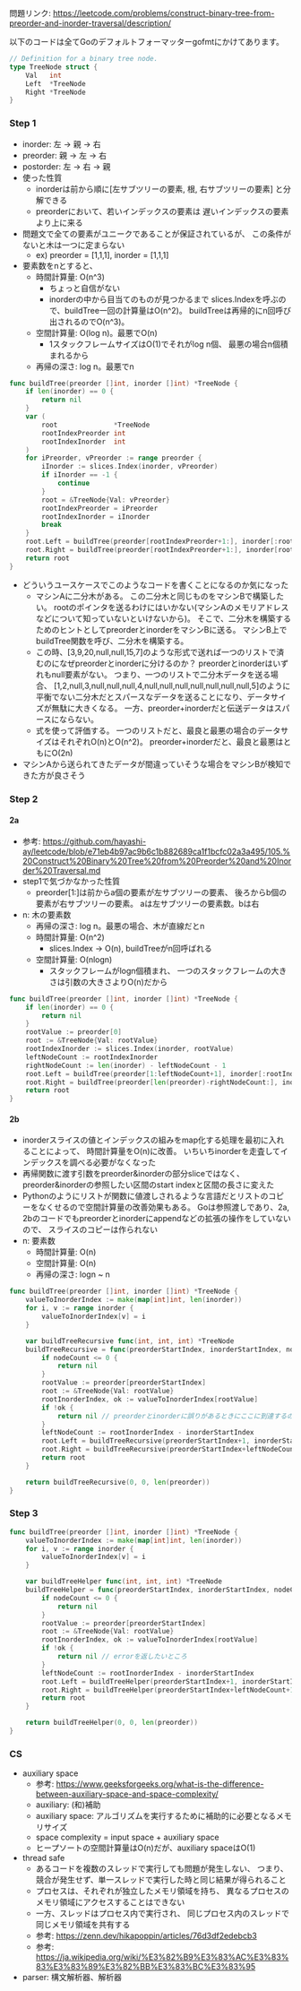 問題リンク: https://leetcode.com/problems/construct-binary-tree-from-preorder-and-inorder-traversal/description/

以下のコードは全てGoのデフォルトフォーマッターgofmtにかけてあります。

```Go
// Definition for a binary tree node.
type TreeNode struct {
	Val   int
	Left  *TreeNode
	Right *TreeNode
}
```

### Step 1
- inorder: 左 -> 親 -> 右
- preorder: 親 -> 左 -> 右
- postorder: 左 -> 右 -> 親
- 使った性質
    - inorderは前から順に[左サブツリーの要素, 根, 右サブツリーの要素]
    と分解できる
    - preorderにおいて、若いインデックスの要素は
    遅いインデックスの要素より上に来る
- 問題文で全ての要素がユニークであることが保証されているが、
この条件がないと木は一つに定まらない
    - ex) preorder = [1,1,1], inorder = [1,1,1]
- 要素数をnとすると、
    - 時間計算量: O(n^3)
        - ちょっと自信がない
        - inorderの中から目当てのものが見つかるまで
        slices.Indexを呼ぶので、buildTree一回の計算量はO(n^2)。
        buildTreeは再帰的にn回呼び出されるのでO(n^3)。
    - 空間計算量: O(log n)。最悪でO(n)
        - 1スタックフレームサイズはO(1)でそれがlog n個、
        最悪の場合n個積まれるから
    - 再帰の深さ: log n。最悪でn

```Go
func buildTree(preorder []int, inorder []int) *TreeNode {
	if len(inorder) == 0 {
		return nil
	}
	var (
		root              *TreeNode
		rootIndexPreorder int
		rootIndexInorder  int
	)
	for iPreorder, vPreorder := range preorder {
		iInorder := slices.Index(inorder, vPreorder)
		if iInorder == -1 {
			continue
		}
		root = &TreeNode{Val: vPreorder}
		rootIndexPreorder = iPreorder
		rootIndexInorder = iInorder
		break
	}
	root.Left = buildTree(preorder[rootIndexPreorder+1:], inorder[:rootIndexInorder])
	root.Right = buildTree(preorder[rootIndexPreorder+1:], inorder[rootIndexInorder+1:])
	return root
}
```

- どういうユースケースでこのようなコードを書くことになるのか気になった
    - マシンAに二分木がある。
    この二分木と同じものをマシンBで構築したい。
    rootのポインタを送るわけにはいかない(マシンAのメモリアドレスなどについて知っていないといけないから)。
    そこで、二分木を構築するためのヒントとしてpreorderとinorderをマシンBに送る。
    マシンB上でbuildTree関数を呼び、二分木を構築する。
    - この時、[3,9,20,null,null,15,7]のような形式で送れば一つのリストで済むのになぜpreorderとinorderに分けるのか？
    preorderとinorderはいずれもnull要素がない。
    つまり、一つのリストで二分木データを送る場合、
    [1,2,null,3,null,null,null,4,null,null,null,null,null,null,null,5]のように平衡でない二分木だとスパースなデータを送ることになり、データサイズが無駄に大きくなる。
    一方、preorder+inorderだと伝送データはスパースにならない。
    - 式を使って評価する。
    一つのリストだと、最良と最悪の場合のデータサイズはそれぞれO(n)とO(n^2)。
    preorder+inorderだと、最良と最悪はともにO(2n)
- マシンAから送られてきたデータが間違っていそうな場合をマシンBが検知できた方が良さそう


### Step 2
#### 2a
- 参考: https://github.com/hayashi-ay/leetcode/blob/e71eb4b97ac9b6c1b882689ca1f1bcfc02a3a495/105.%20Construct%20Binary%20Tree%20from%20Preorder%20and%20Inorder%20Traversal.md
- step1で気づかなかった性質
    - preorder[1:]は前からa個の要素が左サブツリーの要素、
    後ろからb個の要素が右サブツリーの要素。
    aは左サブツリーの要素数。bは右
- n: 木の要素数
    - 再帰の深さ: log n。最悪の場合、木が直線だとn
    - 時間計算量: O(n^2)
        - slices.Index -> O(n), buildTreeがn回呼ばれる
    - 空間計算量: O(nlogn)
        - スタックフレームがlogn個積まれ、
        一つのスタックフレームの大きさは引数の大きさよりO(n)だから

```Go
func buildTree(preorder []int, inorder []int) *TreeNode {
	if len(inorder) == 0 {
		return nil
	}
	rootValue := preorder[0]
	root := &TreeNode{Val: rootValue}
	rootIndexInorder := slices.Index(inorder, rootValue)
	leftNodeCount := rootIndexInorder
	rightNodeCount := len(inorder) - leftNodeCount - 1
	root.Left = buildTree(preorder[1:leftNodeCount+1], inorder[:rootIndexInorder])
	root.Right = buildTree(preorder[len(preorder)-rightNodeCount:], inorder[rootIndexInorder+1:])
	return root
}
```

#### 2b
- inorderスライスの値とインデックスの組みをmap化する処理を最初に入れることによって、
時間計算量をO(n)に改善。
いちいちinorderを走査してインデックスを調べる必要がなくなった
- 再帰関数に渡す引数をpreorder&inorderの部分sliceではなく、
preorder&inorderの参照したい区間のstart indexと区間の長さに変えた
- Pythonのようにリストが関数に値渡しされるような言語だとリストのコピーをなくせるので空間計算量の改善効果もある。
Goは参照渡しであり、2a, 2bのコードでもpreorderとinorderにappendなどの拡張の操作をしていないので、
スライスのコピーは作られない
- n: 要素数
    - 時間計算量: O(n)
    - 空間計算量: O(n)
    - 再帰の深さ: logn ~ n

```Go
func buildTree(preorder []int, inorder []int) *TreeNode {
	valueToInorderIndex := make(map[int]int, len(inorder))
	for i, v := range inorder {
		valueToInorderIndex[v] = i
	}

	var buildTreeRecursive func(int, int, int) *TreeNode
	buildTreeRecursive = func(preorderStartIndex, inorderStartIndex, nodeCount int) *TreeNode {
		if nodeCount <= 0 {
			return nil
		}
		rootValue := preorder[preorderStartIndex]
		root := &TreeNode{Val: rootValue}
		rootInorderIndex, ok := valueToInorderIndex[rootValue]
		if !ok {
			return nil // preorderとinorderに誤りがあるときにここに到達するので本当はエラーを返したい
		}
		leftNodeCount := rootInorderIndex - inorderStartIndex
		root.Left = buildTreeRecursive(preorderStartIndex+1, inorderStartIndex, leftNodeCount)
		root.Right = buildTreeRecursive(preorderStartIndex+leftNodeCount+1, rootInorderIndex+1, nodeCount-leftNodeCount-1)
		return root
	}

	return buildTreeRecursive(0, 0, len(preorder))
}
```

### Step 3

```Go
func buildTree(preorder []int, inorder []int) *TreeNode {
	valueToInorderIndex := make(map[int]int, len(inorder))
	for i, v := range inorder {
		valueToInorderIndex[v] = i
	}

	var buildTreeHelper func(int, int, int) *TreeNode
	buildTreeHelper = func(preorderStartIndex, inorderStartIndex, nodeCount int) *TreeNode {
		if nodeCount <= 0 {
			return nil
		}
		rootValue := preorder[preorderStartIndex]
		root := &TreeNode{Val: rootValue}
		rootInorderIndex, ok := valueToInorderIndex[rootValue]
		if !ok {
			return nil // errorを返したいところ
		}
		leftNodeCount := rootInorderIndex - inorderStartIndex
		root.Left = buildTreeHelper(preorderStartIndex+1, inorderStartIndex, leftNodeCount)
		root.Right = buildTreeHelper(preorderStartIndex+leftNodeCount+1, rootInorderIndex+1, nodeCount-leftNodeCount-1)
		return root
	}

	return buildTreeHelper(0, 0, len(preorder))
}
```

### CS
- auxiliary space
    - 参考: https://www.geeksforgeeks.org/what-is-the-difference-between-auxiliary-space-and-space-complexity/
    - auxiliary: (和)補助
    - auxiliary space: アルゴリズムを実行するために補助的に必要となるメモリサイズ
    - space complexity = input space + auxiliary space
    - ヒープソートの空間計算量はO(n)だが、auxiliary spaceはO(1)
- thread safe
    - あるコードを複数のスレッドで実行しても問題が発生しない、
    つまり、競合が発生せず、単一スレッドで実行した時と同じ結果が得られること
    - プロセスは、それぞれが独立したメモリ領域を持ち、
    異なるプロセスのメモリ領域にアクセスすることはできない
    - 一方、スレッドはプロセス内で実行され、
    同じプロセス内のスレッドで同じメモリ領域を共有する
    - 参考: https://zenn.dev/hikapoppin/articles/76d3df2edebcb3
    - 参考: https://ja.wikipedia.org/wiki/%E3%82%B9%E3%83%AC%E3%83%83%E3%83%89%E3%82%BB%E3%83%BC%E3%83%95
- parser: 構文解析器、解析器